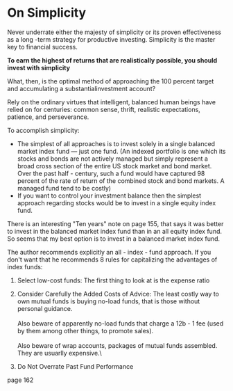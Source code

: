 # On Simplicity

Never underrate either the majesty of simplicity or its proven effectiveness as a long -term strategy for productive investing. Simplicity is the master key to financial success.

**To earn the highest of returns that are realistically possible, you should invest with simplicity**

What, then, is the optimal method of approaching the 100 percent target and accumulating a substantialinvestment account?&#x20;

Rely on the ordinary virtues that intelligent, balanced human beings have relied on for centuries: common sense, thrift, realistic expectations, patience, and perseverance.

To accomplish simplicity:

* The simplest of all approaches is to invest solely in a single balanced market index fund — just one fund. (An indexed portfolio is one which its stocks and bonds are not actively managed but simply represent a broad cross section of the entire US stock market and bond market. Over the past half - century, such a fund would have captured 98 percent of the rate of return of the combined stock and bond markets. A managed fund tend to be costly)
* If you want to control your investment balance then the simplest approach regarding stocks would be to invest in a single equity index fund.

There is an interesting "Ten years" note on page 155, that says it was better to invest in the balanced market index fund than in an all equity index fund. So seems that my best option is to invest in a balanced market index fund.

The author recommends explicitly an all - index - fund approach. If you don't want that he recommends 8 rules for capitalizing the advantages of index funds:

1. Select low-cost funds: The first thing to look at is the expense ratio
2. Consider Carefully the Added Costs of Advice: The least costly way to own mutual funds is buying no-load funds, that is those without personal guidance. \
   \
   Also beware of apparently no-load funds that charge a 12b - 1 fee (used by them among other things, to promote sales). \
   \
   Also beware of wrap accounts, packages of mutual funds assembled. They are usuarlly expensive.\

3. Do Not Overrate Past Fund Performance

page 162
